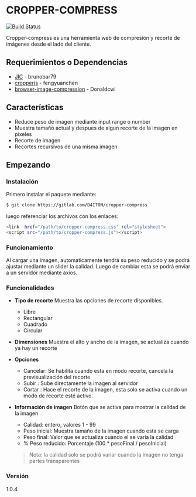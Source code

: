 # CROPPER-COMPRESS

[![Build Status](https://travis-ci.org/joemccann/dillinger.svg?branch=master)]()

Cropper-compress es una herramienta web de compresión y recorte de imágenes desde el lado del cliente.

## Requerimientos o Dependencias
- [JIC](https://github.com/brunobar79/J-I-C) - brunobar79
- [cropperjs](https://github.com/fengyuanchen/cropperjs) - fengyuanchen
- [browser-image-compression](https://github.com/Donaldcwl/browser-image-compression) - Donaldcwl

## Características
- Reduce peso de imagen mediante input range o number
- Muestra tamaño actual y despues de algun recorte de la imagen en pixeles
- Recorte de imagen
- Recortes recursivos de una misma imagen

## Empezando

### Instalación
Primero instalar el paquete mediante:
```sh
$ git clone https://gitlab.com/D4ITON/cropper-compress
```
luego referenciar los archivos con los enlaces:
```sh
<link  href="/path/to/cropper-compress.css" rel="stylesheet">
<script src="/path/to/cropper-compress.js"></script>
```

### Funcionamiento
Al cargar una imagen, automaticamente tendrá su peso reducido y se podrá ajustar mediante un slider la calidad. Luego de cambiar esta se podrá enviar a un servidor mediante axios.

### Funcionalidades
- **Tipo de recorte**
 Muestra las opciones de recorte disponibles.
  - Libre
  - Rectangular
  - Cuadrado
  - Circular

- **Dimensiones** 
 Muestra el alto y ancho de la imagen, se actualiza cuando ya hay un recorte

- **Opciones**
     - Cancelar:  Se habilita cuando esta en modo recorte, cancela la previsualización del recorte
     - Subir :  Sube directamente la imagen al servidor
     - Cortar :  Hace el recorte de la imagen, esta solo se activa cuando un modo de recorte esté activo.

    
- **Información de imagen**
 Botón que se activa para mostrar la calidad de la imagen

     - Calidad: entero, valores 1 - 99
     - Peso inicial: Muestra tamaño de la imagen cuando esta se carga
     - Peso final: Valor que se actualiza cuando el se varía la calidad
     - % Peso reducido: Porcentaje (100 * pesoFinal / pesoInicial)

    > Nota: la calidad solo se podrá variar cuando la imagen no tenga partes transparentes

### Versión
1.0.4